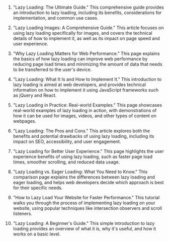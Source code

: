 

1. "Lazy Loading: The Ultimate Guide." This comprehensive guide provides an introduction to lazy loading, including its benefits, considerations for implementation, and common use cases. 

2. "Lazy Loading Images: A Comprehensive Guide." This article focuses on using lazy loading specifically for images, and covers the technical details of how to implement it, as well as its impact on page speed and user experience. 

3. "Why Lazy Loading Matters for Web Performance." This page explains the basics of how lazy loading can improve web performance by reducing page load times and minimizing the amount of data that needs to be transferred to the user's device. 

4. "Lazy Loading: What It Is and How to Implement It." This introduction to lazy loading is aimed at web developers, and provides technical information on how to implement it using JavaScript frameworks such as jQuery and React. 

5. "Lazy Loading in Practice: Real-world Examples." This page showcases real-world examples of lazy loading in action, with demonstrations of how it can be used for images, videos, and other types of content on webpages. 

6. "Lazy Loading: The Pros and Cons." This article explores both the benefits and potential drawbacks of using lazy loading, including its impact on SEO, accessibility, and user engagement. 

7. "Lazy Loading for Better User Experience." This page highlights the user experience benefits of using lazy loading, such as faster page load times, smoother scrolling, and reduced data usage. 

8. "Lazy Loading vs. Eager Loading: What You Need to Know." This comparison page explains the differences between lazy loading and eager loading, and helps web developers decide which approach is best for their specific needs. 

9. "How to Lazy Load Your Website for Faster Performance." This tutorial walks you through the process of implementing lazy loading on your website, using popular techniques like intersection observers and scroll listeners. 

10. "Lazy Loading: A Beginner's Guide." This simple introduction to lazy loading provides an overview of what it is, why it's useful, and how it works on a basic level.